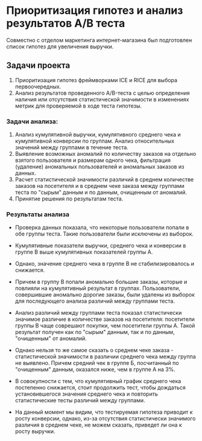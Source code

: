 # Приоритизация гипотез и анализ результатов A/B теста

Совместно с отделом маркетинга интернет-магазина был подготовлен список гипотез для увеличения выручки.

## Задачи проекта

1. Приоритизация гипотез фреймворками ICE и RICE для выбора первоочередных.
2. Анализ результатов проведенного A/B-теста с целью определения наличия или отсутствия статистической значимости в изменениях метрик для проверяемой в ходе теста гипотезы.

### Задачи анализа:

1. Анализ кумулятивной выручки, кумулятивного среднего чека и кумулятивной конверсии по группам. Анализ относительных значений между группами в течение теста.
2. Выявление возможных аномалий по количеству заказов на отдельно взятого пользователя и размерам одного чека, фильтрация (удаление) аномальных пользователей и аномальных заказов из данных.
3. Расчет статистической значимости различий в среднем количестве заказов на посетителя и в среднем чеке заказа между группами теста по "сырым" данным и по данным, очищенным от аномалий.
4. Принятие решения по результатам теста.

### Результаты анализа

- Проверка данных показала, что некоторые пользователи попали в обе группы теста. Такие пользователи были исключены из выборок.

- Кумулятивные показатели выручки, среднего чека и конверсии в группе B выше кумулятивных показателей группы A.

- Однако, значение среднего чека в группе В не стабилизировалось и снижается.

- Причем в группу В попали аномально большие заказы, которые и повлияли на кумулятивный результат в группах. Пользователи, совершившие аномально дорогие заказы, были удалены из выборок для последующего анализа различий между группами теста.

- Анализ различий между группами теста показал статистически значимое различие в количестве заказов на посетителя: посетители группы В чаще соврешают покупки, чем посетители группы А. Такой результат получен как по "сырым" данным, так и по данным, "очищенным" от аномалий.

- Однако нельзя то же самое сказать о среднем чеке заказа - статистической значимости в различии среднего чека между группа не выявлено. Причем средний чек в группе Б, посчитанный по "очищенным" данным, оказался ниже, чем в группе А на 3%.

- В совокупности с тем, что кумулятивный график среднего чека постепенно снижается, стоит продолжить тест, чтобы дождаться установившегося значения среднего чека и повторить статистические тесты различий между группами.

- На данный момент мы видим, что тестируемая гипотеза приводит к росту конверсии, однако, из-за отсутствия статистически значимого различия в среднем чеке, не можем сказать, приведет ли она к росту выручки.

